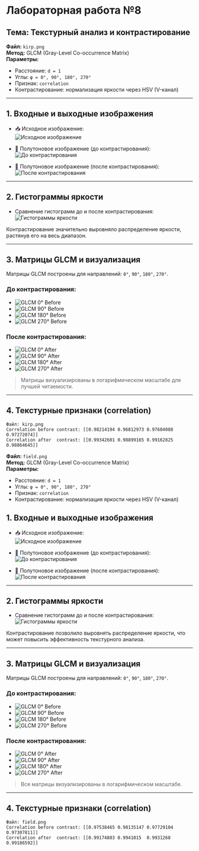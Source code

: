 # Лабораторная работа №8  
## Тема: Текстурный анализ и контрастирование  

**Файл:** `kirp.png`  
**Метод:** GLCM (Gray-Level Co-occurrence Matrix)  
**Параметры:**
- Расстояние: `d = 1`
- Углы: `φ = 0°, 90°, 180°, 270°`
- Признак: `correlation`
- Контрастирование: нормализация яркости через HSV (V-канал)

---

## 1. Входные и выходные изображения

- 📥 Исходное изображение:  
  ![Исходное изображение](../pictures_src/kirp.png)

- 🖤 Полутоновое изображение (до контрастирования):  
  ![До контрастирования](../pictures_results/kirp_gray_before.png)

- 🤍 Полутоновое изображение (после контрастирования):  
  ![После контрастирования](../pictures_results/kirp_gray_after.png)

---

## 2. Гистограммы яркости

- Сравнение гистограмм до и после контрастирования:  
  ![Гистограммы яркости](../pictures_results/kirp_histograms.png)

Контрастирование значительно выровняло распределение яркости, растянув его на весь диапазон.

---

## 3. Матрицы GLCM и визуализация

Матрицы GLCM построены для направлений: `0°`, `90°`, `180°`, `270°`.

### До контрастирования:

- ![GLCM 0° Before](../pictures_results/kirp_glcm_0_before.png)
- ![GLCM 90° Before](../pictures_results/kirp_glcm_90_before.png)
- ![GLCM 180° Before](../pictures_results/kirp_glcm_180_before.png)
- ![GLCM 270° Before](../pictures_results/kirp_glcm_270_before.png)

### После контрастирования:

- ![GLCM 0° After](../pictures_results/kirp_glcm_0_after.png)
- ![GLCM 90° After](../pictures_results/kirp_glcm_90_after.png)
- ![GLCM 180° After](../pictures_results/kirp_glcm_180_after.png)
- ![GLCM 270° After](../pictures_results/kirp_glcm_270_after.png)

> Матрицы визуализированы в логарифмическом масштабе для лучшей читаемости.

---

## 4. Текстурные признаки (correlation)

```text
Файл: kirp.png
Correlation before contrast: [[0.98214194 0.96812973 0.97604088 0.97272074]]
Correlation after  contrast: [[0.99342601 0.98899165 0.99162825 0.98864645]]
```

**Файл:** `field.png`  
**Метод:** GLCM (Gray-Level Co-occurrence Matrix)  
**Параметры:**
- Расстояние: `d = 1`
- Углы: `φ = 0°, 90°, 180°, 270°`
- Признак: `correlation`
- Контрастирование: нормализация яркости через HSV (V-канал)

## 1. Входные и выходные изображения

- 📥 Исходное изображение:  
  ![Исходное изображение](../pictures_src/field.png)

- 🖤 Полутоновое изображение (до контрастирования):  
  ![До контрастирования](../pictures_results/field_gray_before.png)

- 🤍 Полутоновое изображение (после контрастирования):  
  ![После контрастирования](../pictures_results/field_gray_after.png)

---

## 2. Гистограммы яркости

- Сравнение гистограмм до и после контрастирования:  
  ![Гистограммы яркости](../pictures_results/field_histograms.png)

Контрастирование позволило выровнять распределение яркости, что может повысить эффективность текстурного анализа.

---

## 3. Матрицы GLCM и визуализация

Матрицы GLCM построены для направлений: `0°`, `90°`, `180°`, `270°`.

### До контрастирования:

- ![GLCM 0° Before](../pictures_results/field_glcm_0_before.png)
- ![GLCM 90° Before](../pictures_results/field_glcm_90_before.png)
- ![GLCM 180° Before](../pictures_results/field_glcm_180_before.png)
- ![GLCM 270° Before](../pictures_results/field_glcm_270_before.png)

### После контрастирования:

- ![GLCM 0° After](../pictures_results/field_glcm_0_after.png)
- ![GLCM 90° After](../pictures_results/field_glcm_90_after.png)
- ![GLCM 180° After](../pictures_results/field_glcm_180_after.png)
- ![GLCM 270° After](../pictures_results/field_glcm_270_after.png)

> Все матрицы визуализированы в логарифмическом масштабе.

---

## 4. Текстурные признаки (correlation)

```text
Файл: field.png
Correlation before contrast: [[0.97538465 0.98135147 0.97729104 0.97307811]]
Correlation after  contrast: [[0.99174803 0.9941015  0.9931268  0.99186592]]
